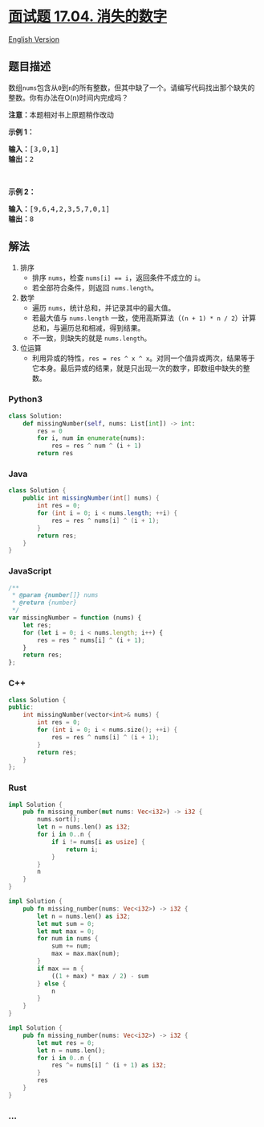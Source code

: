 # [面试题 17.04. 消失的数字](https://leetcode-cn.com/problems/missing-number-lcci)

[English Version](/lcci/17.04.Missing%20Number/README_EN.md)

## 题目描述

<!-- 这里写题目描述 -->
<p>数组<code>nums</code>包含从<code>0</code>到<code>n</code>的所有整数，但其中缺了一个。请编写代码找出那个缺失的整数。你有办法在O(n)时间内完成吗？</p>

<p><strong>注意：</strong>本题相对书上原题稍作改动</p>

<p><strong>示例 1：</strong></p>

<pre><strong>输入：</strong>[3,0,1]
<strong>输出：</strong>2</pre>

<p>&nbsp;</p>

<p><strong>示例 2：</strong></p>

<pre><strong>输入：</strong>[9,6,4,2,3,5,7,0,1]
<strong>输出：</strong>8
</pre>

## 解法

<!-- 这里可写通用的实现逻辑 -->

1. 排序
    - 排序 `nums`，检查 `nums[i] == i`，返回条件不成立的 `i`。
    - 若全部符合条件，则返回 `nums.length`。
2. 数学
   - 遍历 `nums`，统计总和，并记录其中的最大值。
   - 若最大值与 `nums.length` 一致，使用高斯算法（`(n + 1) * n / 2`）计算总和，与遍历总和相减，得到结果。
   - 不一致，则缺失的就是 `nums.length`。
3. 位运算
   - 利用异或的特性，`res = res ^ x ^ x`。对同一个值异或两次，结果等于它本身。最后异或的结果，就是只出现一次的数字，即数组中缺失的整数。

<!-- tabs:start -->

### **Python3**

<!-- 这里可写当前语言的特殊实现逻辑 -->

```python
class Solution:
    def missingNumber(self, nums: List[int]) -> int:
        res = 0
        for i, num in enumerate(nums):
            res = res ^ num ^ (i + 1)
        return res
```

### **Java**

<!-- 这里可写当前语言的特殊实现逻辑 -->

```java
class Solution {
    public int missingNumber(int[] nums) {
        int res = 0;
        for (int i = 0; i < nums.length; ++i) {
            res = res ^ nums[i] ^ (i + 1);
        }
        return res;
    }
}
```

### **JavaScript**

```js
/**
 * @param {number[]} nums
 * @return {number}
 */
var missingNumber = function (nums) {
    let res;
    for (let i = 0; i < nums.length; i++) {
        res = res ^ nums[i] ^ (i + 1);
    }
    return res;
};
```

### **C++**

```cpp
class Solution {
public:
    int missingNumber(vector<int>& nums) {
        int res = 0;
        for (int i = 0; i < nums.size(); ++i) {
            res = res ^ nums[i] ^ (i + 1);
        }
        return res;
    }
};
```

### **Rust**

```rust
impl Solution {
    pub fn missing_number(mut nums: Vec<i32>) -> i32 {
        nums.sort();
        let n = nums.len() as i32;
        for i in 0..n {
            if i != nums[i as usize] {
                return i;
            }
        }
        n
    }
}
```

```rust
impl Solution {
    pub fn missing_number(nums: Vec<i32>) -> i32 {
        let n = nums.len() as i32;
        let mut sum = 0;
        let mut max = 0;
        for num in nums {
            sum += num;
            max = max.max(num);
        }
        if max == n {
            ((1 + max) * max / 2) - sum
        } else {
            n
        }
    }
}
```

```rust
impl Solution {
    pub fn missing_number(nums: Vec<i32>) -> i32 {
        let mut res = 0;
        let n = nums.len();
        for i in 0..n {
            res ^= nums[i] ^ (i + 1) as i32;
        }
        res
    }
}
```

### **...**

```

```

<!-- tabs:end -->
